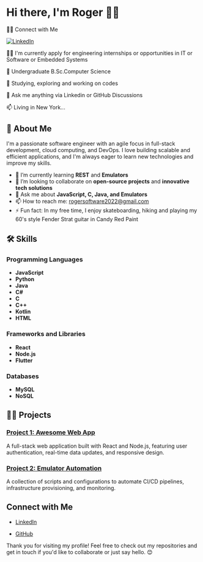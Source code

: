 
# Hi there, I'm Roger 👋🏻

👩‍💻 Connect with Me

[![LinkedIn](https://img.shields.io/badge/LinkedIn-Connect-blue)](https://www.linkedin.com/in/michael-k-30a548a9/)

👩‍💻 I'm currently apply for engineering internships or opportunities in IT or Software or Embedded Systems

🧠 Undergraduate B.Sc.Computer Science

🤔 Studying, exploring and working on codes

💬 Ask me anything via Linkedin or GitHub Discussions

📫 Living in New York...

## 🚀 About Me

I'm a passionate software engineer with an agile focus in full-stack development, cloud computing, and DevOps. I love building scalable and efficient applications, and I'm always eager to learn new technologies and improve my skills.

- 🌱 I’m currently learning **REST** and **Emulators**
- 👯 I’m looking to collaborate on **open-source projects** and **innovative tech solutions**
- 💬 Ask me about **JavaScript, C, Java, and Emulators**
- 📫 How to reach me: [rogersoftware2022@gmail.com](mailto:rogersoftware2022@gmail.com)
- ⚡ Fun fact: In my free time, I enjoy skateboarding, hiking and playing my 60's style Fender Strat guitar in Candy Red Paint

## 🛠 Skills

### Programming Languages
- **JavaScript**
- **Python**
- **Java**
- **C#**
- **C**
- **C++**
- **Kotlin**
- **HTML**

### Frameworks and Libraries
- **React**
- **Node.js**
- **Flutter**

### Databases
- **MySQL**
- **NoSQL**


## 👩‍💻 Projects

### [Project 1: Awesome Web App](https://github.com/EngineerMichael/awesome-web-app)
A full-stack web application built with React and Node.js, featuring user authentication, real-time data updates, and responsive design.

### [Project 2: Emulator Automation](https://github.com/EngineerMichael/Emulator-automation)
A collection of scripts and configurations to automate CI/CD pipelines, infrastructure provisioning, and monitoring.

## Connect with Me

- [LinkedIn](https://www.linkedin.com/in/michael-k-30a548a9/)
  
- [GitHub](https://github.com/EngineerMichael)

Thank you for visiting my profile! Feel free to check out my repositories and get in touch if you'd like to collaborate or just say hello. 😊
